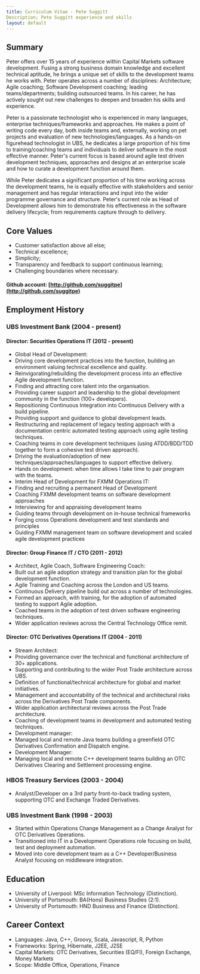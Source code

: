 ```yaml
---
title: Curriculum Vitae - Pete Suggitt
Description; Pete Suggitt experience and skills
layout: default
---
```


## Summary
Peter offers over 15 years of experience within Capital Markets software development.  Fusing a strong business domain knowledge and excellent technical aptitude, he brings a unique set of skills to the development teams he works with.  Peter operates across a number of disciplines: Architecture; Agile coaching; Software Development coaching; leading teams/departments; building outsourced teams.  In his career, he has actively sought out new challenges to deepen and broaden his skills and experience.

Peter is a passionate technologist who is experienced in many languages, enterprise techniques/frameworks and approaches.  He makes a point of writing code every day, both inside teams and, externally, working on pet projects and evaluation of new technologies/languages.  As a hands-on figurehead technologist in UBS, he dedicates a large proportion of his time to training/coaching teams and individuals to deliver software in the most effective manner.  Peter's current focus is based around agile test driven development techniques, approaches and designs at an enterprise scale and how to curate a development function around them.

While Peter dedicates a significant proportion of his time working across the development teams, he is equally effective with stakeholders and senior management and has regular interactions and input into the wider programme governance and structure.  Peter's current role as Head of Development allows him to demonstrate his effectiveness in the software delivery lifecycle; from requirements capture through to delivery.

## Core Values
- Customer satisfaction above all else;
- Technical excellence;
- Simplicity;
- Transparency and feedback to support continuous learning;
- Challenging boundaries where necessary.

#### Github account: [http://github.com/suggitpe](http://github.com/suggitpe)

## Employment History

### UBS Investment Bank (2004 - present)

#### Director: Securities Operations IT (2012 - present)
- Global Head of Development:
- Driving core development practices into the function, building an environment valuing technical excellence and quality.
- Reinvigorating/rebuilding the development process into an effective Agile development function.
- Finding and attracting core talent into the organisation.
- Providing career support and leadership to the global development community in the function (100+ developers).
- Repositioning Continuous Integration into Continuous Delivery with a build pipeline.
- Providing support and guidance to global development leads.
- Restructuring and replacement of legacy testing approach with a documentation centric automated testing approach using agile testing techniques.
- Coaching teams in core development techniques (using ATDD/BDD/TDD together to form a cohesive test driven approach).
- Driving the evaluation/adoption of new techniques/approaches/languages to support effective delivery.
- Hands on development: when time allows I take time to pair program with the teams.
- Interim Head of Development for FXMM Operations IT:
- Finding and recruiting a permanent Head of Development
- Coaching FXMM development teams on software development approaches
- Interviewing for and appraising development teams
- Guiding teams through development on in-house technical frameworks
- Forging cross Operations development and test standards and principles
- Guiding FXMM management team on software development and scaled agile development practices

#### Director: Group Finance IT / CTO (2011 - 2012)
- Architect, Agile Coach, Software Engineering Coach:
- Built out an agile adoption strategy and transition plan for the global development function.
- Agile Training and Coaching across the London and US teams.
- Continuous Delivery pipeline build out across a number of technologies.
- Formed an approach, with training, for the adoption of automated testing to support Agile adoption.
- Coached teams in the adoption of test driven software engineering techniques.
- Wider application reviews across the Central Technology Office remit.

#### Director: OTC Derivatives Operations IT (2004 - 2011)
- Stream Architect:
- Providing governance over the technical and functional architecture of 30+ applications.
- Supporting and contributing to the wider Post Trade architecture across UBS.
- Definition of functional/technical architecture for global and market initiatives.
- Management and accountability of the technical and architectural risks across the Derivatives Post Trade components.
- Wider application architectural reviews across the Post Trade architecture.
- Coaching of development teams in development and automated testing techniques.
- Development manager:
- Managed local and remote Java teams building a greenfield OTC Derivatives Confirmation and Dispatch engine.
- Development Manager:
- Managing local and remote C++ development teams building an OTC Derivatives Clearing and Settlement processing engine.

### HBOS Treasury Services (2003 - 2004)
- Analyst/Developer on a 3rd party front-to-back trading system, supporting OTC and Exchange Traded Derivatives.

### UBS Investment Bank (1998 - 2003)
- Started within Operations Change Management as a Change Analyst for OTC Derivatives Operations.
- Transitioned into IT in a Development Operations role focusing on build, test and deployment automation.
- Moved into core development team as a C++ Developer/Business Analyst focusing on middleware integration.

## Education
- University of Liverpool: MSc Information Technology (Distinction).
- University of Portsmouth: BA(Hons) Business Studies (2:1).
- University of Portsmouth: HND Business and Finance (Distinction).

## Career Context
- Languages: Java, C++, Groovy, Scala, Javascript, R, Python
- Frameworks: Spring, Hibernate, J2EE, J2SE
- Capital Markets: OTC Derivatives, Securities (EQ/FI), Foreign Exchange, Money Markets
- Scope: Middle Office, Operations, Finance
